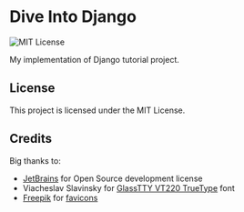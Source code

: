 # Dive Into Django
![MIT License](https://img.shields.io/github/license/JustKappaMan/Dive-Into-Django)

My implementation of Django tutorial project.
## License
This project is licensed under the MIT License.
## Credits
Big thanks to:
* [JetBrains](https://www.jetbrains.com/community/opensource) for Open Source development license
* Viacheslav Slavinsky for [GlassTTY VT220 TrueType](http://sensi.org/~svo/glasstty/) font
* [Freepik](https://www.flaticon.com/authors/freepik) for [favicons](https://www.flaticon.com/free-icon/binary-code_2742024)